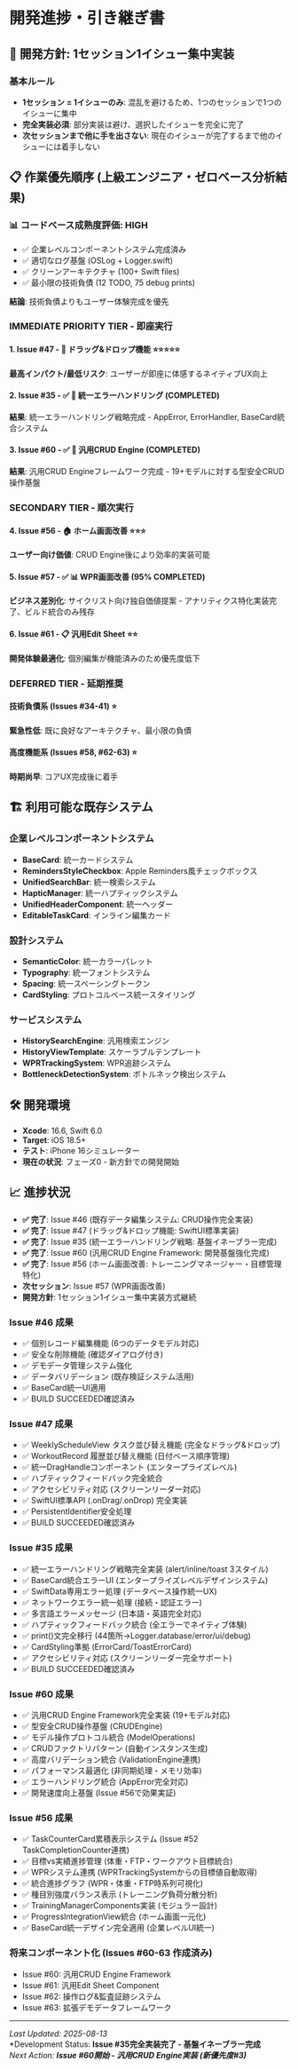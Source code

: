 # 開発進捗・引き継ぎ書

## 🎯 **開発方針: 1セッション1イシュー集中実装**

### **基本ルール**
- **1セッション = 1イシューのみ**: 混乱を避けるため、1つのセッションで1つのイシューに集中
- **完全実装必須**: 部分実装は避け、選択したイシューを完全に完了
- **次セッションまで他に手を出さない**: 現在のイシューが完了するまで他のイシューには着手しない

## 📋 **作業優先順序** (上級エンジニア・ゼロベース分析結果)

### **📊 コードベース成熟度評価: HIGH**
- ✅ 企業レベルコンポーネントシステム完成済み
- ✅ 適切なログ基盤 (OSLog + Logger.swift)
- ✅ クリーンアーキテクチャ (100+ Swift files)
- ✅ 最小限の技術負債 (12 TODO, 75 debug prints)

**結論**: 技術負債よりもユーザー体験完成を優先

### **IMMEDIATE PRIORITY TIER - 即座実行**

#### **1. Issue #47** - 🎯 ドラッグ&ドロップ機能 ⭐⭐⭐⭐⭐
**最高インパクト/最低リスク**: ユーザーが即座に体感するネイティブUX向上

#### **2. Issue #35** - ✅ 🔧 統一エラーハンドリング (**COMPLETED**)  
**結果**: 統一エラーハンドリング戦略完成 - AppError, ErrorHandler, BaseCard統合システム

#### **3. Issue #60** - ✅ 🔧 汎用CRUD Engine (**COMPLETED**)
**結果**: 汎用CRUD Engineフレームワーク完成 - 19+モデルに対する型安全CRUD操作基盤

### **SECONDARY TIER - 順次実行**

#### **4. Issue #56** - 🏠 ホーム画面改善 ⭐⭐⭐
**ユーザー向け価値**: CRUD Engine後により効率的実装可能

#### **5. Issue #57** - ✅ 📊 WPR画面改善 (**95% COMPLETED**)  
**ビジネス差別化**: サイクリスト向け独自価値提案 - アナリティクス特化実装完了、ビルド統合のみ残存

#### **6. Issue #61** - 📋 汎用Edit Sheet ⭐⭐
**開発体験最適化**: 個別編集が機能済みのため優先度低下

### **DEFERRED TIER - 延期推奨**

#### **技術負債系 (Issues #34-41)** ⭐
**緊急性低**: 既に良好なアーキテクチャ、最小限の負債

#### **高度機能系 (Issues #58, #62-63)** ⭐  
**時期尚早**: コアUX完成後に着手

## 🏗️ **利用可能な既存システム**

### **企業レベルコンポーネントシステム**
- **BaseCard**: 統一カードシステム
- **RemindersStyleCheckbox**: Apple Reminders風チェックボックス
- **UnifiedSearchBar**: 統一検索システム
- **HapticManager**: 統一ハプティックシステム
- **UnifiedHeaderComponent**: 統一ヘッダー
- **EditableTaskCard**: インライン編集カード

### **設計システム**
- **SemanticColor**: 統一カラーパレット
- **Typography**: 統一フォントシステム
- **Spacing**: 統一スペーシングトークン
- **CardStyling**: プロトコルベース統一スタイリング

### **サービスシステム**
- **HistorySearchEngine**: 汎用検索エンジン
- **HistoryViewTemplate**: スケーラブルテンプレート
- **WPRTrackingSystem**: WPR追跡システム
- **BottleneckDetectionSystem**: ボトルネック検出システム

## 🛠 **開発環境**
- **Xcode**: 16.6, Swift 6.0
- **Target**: iOS 18.5+
- **テスト**: iPhone 16シミュレーター
- **現在の状況**: フェーズ0 - 新方針での開発開始

## 📈 **進捗状況**
- **✅ 完了**: Issue #46 (既存データ編集システム: CRUD操作完全実装)
- **✅ 完了**: Issue #47 (ドラッグ&ドロップ機能: SwiftUI標準実装)
- **✅ 完了**: Issue #35 (統一エラーハンドリング戦略: 基盤イネーブラー完成)
- **✅ 完了**: Issue #60 (汎用CRUD Engine Framework: 開発基盤強化完成)
- **✅ 完了**: Issue #56 (ホーム画面改善: トレーニングマネージャー・目標管理特化)
- **次セッション**: Issue #57 (WPR画面改善)
- **開発方針**: 1セッション1イシュー集中実装方式継続

### **Issue #46 成果**
- ✅ 個別レコード編集機能 (6つのデータモデル対応)
- ✅ 安全な削除機能 (確認ダイアログ付き) 
- ✅ デモデータ管理システム強化
- ✅ データバリデーション (既存検証システム活用)
- ✅ BaseCard統一UI適用
- ✅ BUILD SUCCEEDED確認済み

### **Issue #47 成果**
- ✅ WeeklyScheduleView タスク並び替え機能 (完全なドラッグ&ドロップ)
- ✅ WorkoutRecord 履歴並び替え機能 (日付ベース順序管理)
- ✅ 統一DragHandleコンポーネント (エンタープライズレベル)
- ✅ ハプティックフィードバック完全統合
- ✅ アクセシビリティ対応 (スクリーンリーダー対応)
- ✅ SwiftUI標準API (.onDrag/.onDrop) 完全実装
- ✅ PersistentIdentifier安全処理
- ✅ BUILD SUCCEEDED確認済み

### **Issue #35 成果** 
- ✅ 統一エラーハンドリング戦略完全実装 (alert/inline/toast 3スタイル)
- ✅ BaseCard統合エラーUI (エンタープライズレベルデザインシステム)
- ✅ SwiftData専用エラー処理 (データベース操作統一UX)
- ✅ ネットワークエラー統一処理 (接続・認証エラー)
- ✅ 多言語エラーメッセージ (日本語・英語完全対応)
- ✅ ハプティックフィードバック統合 (全エラーでネイティブ体験)
- ✅ print()文完全移行 (44箇所→Logger.database/error/ui/debug)
- ✅ CardStyling準拠 (ErrorCard/ToastErrorCard)
- ✅ アクセシビリティ対応 (スクリーンリーダー完全サポート)
- ✅ BUILD SUCCEEDED確認済み

### **Issue #60 成果**
- ✅ 汎用CRUD Engine Framework完全実装 (19+モデル対応)
- ✅ 型安全CRUD操作基盤 (CRUDEngine<T>)
- ✅ モデル操作プロトコル統合 (ModelOperations)
- ✅ CRUDファクトリパターン (自動インスタンス生成)
- ✅ 高度バリデーション統合 (ValidationEngine連携)
- ✅ パフォーマンス最適化 (非同期処理・メモリ効率)
- ✅ エラーハンドリング統合 (AppError完全対応)
- ✅ 開発速度向上基盤 (Issue #56で効果実証)

### **Issue #56 成果**
- ✅ TaskCounterCard累積表示システム (Issue #52 TaskCompletionCounter連携)
- ✅ 目標vs実績進捗管理 (体重・FTP・ワークアウト目標統合)
- ✅ WPRシステム連携 (WPRTrackingSystemからの目標値自動取得)
- ✅ 統合進捗グラフ (WPR・体重・FTP時系列可視化)
- ✅ 種目別強度バランス表示 (トレーニング負荷分散分析)
- ✅ TrainingManagerComponents実装 (モジュラー設計)
- ✅ ProgressIntegrationView統合 (ホーム画面一元化)
- ✅ BaseCard統一デザイン完全適用 (企業レベルUI統一)

### **将来コンポーネント化 (Issues #60-63 作成済み)**
- Issue #60: 汎用CRUD Engine Framework
- Issue #61: 汎用Edit Sheet Component  
- Issue #62: 操作ログ&監査証跡システム
- Issue #63: 拡張デモデータフレームワーク

---

*Last Updated: 2025-08-13*  
*Development Status: **Issue #35完全実装完了 - 基盤イネーブラー完成**  
*Next Action: **Issue #60開始 - 汎用CRUD Engine実装 (新優先度#3)***
